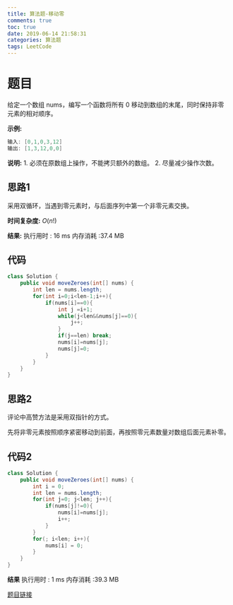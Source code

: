 ```yaml
---
title: 算法题-移动零
comments: true
toc: true
date: 2019-06-14 21:58:31
categories: 算法题
tags: LeetCode
---
```


# 题目

给定一个数组 nums，编写一个函数将所有 0 移动到数组的末尾，同时保持非零元素的相对顺序。

**示例:**
```java
输入: [0,1,0,3,12]
输出: [1,3,12,0,0]
```

**说明:**
    1. 必须在原数组上操作，不能拷贝额外的数组。
    2. 尽量减少操作次数。

## 思路1

采用双循环，当遇到零元素时，与后面序列中第一个非零元素交换。

**时间复杂度:** $O(n!)$

**结果:**
执行用时 : 16 ms
内存消耗 :37.4 MB

## 代码

```java
class Solution {
    public void moveZeroes(int[] nums) {
        int len = nums.length;
        for(int i=0;i<len-1;i++){
            if(nums[i]==0){
                int j =i+1;
                while(j<len&&nums[j]==0){
                    j++;
                }
                if(j==len) break;
                nums[i]=nums[j];
                nums[j]=0;
            }
        }
    }
}
```

## 思路2

评论中高赞方法是采用双指针的方式。

先将非零元素按照顺序紧密移动到前面，再按照零元素数量对数组后面元素补零。

## 代码2

```java
class Solution {
    public void moveZeroes(int[] nums) {
        int i = 0;
        int len = nums.length;
        for(int j=0; j<len; j++){
            if(nums[j]!=0){
                nums[i]=nums[j];
                i++;
            }
        }
        for(; i<len; i++){
            nums[i] = 0;
        }
    }
}
```

**结果**
执行用时 : 1 ms
内存消耗 :39.3 MB

[题目链接](https://leetcode-cn.com/problems/move-zeroes/submissions/)